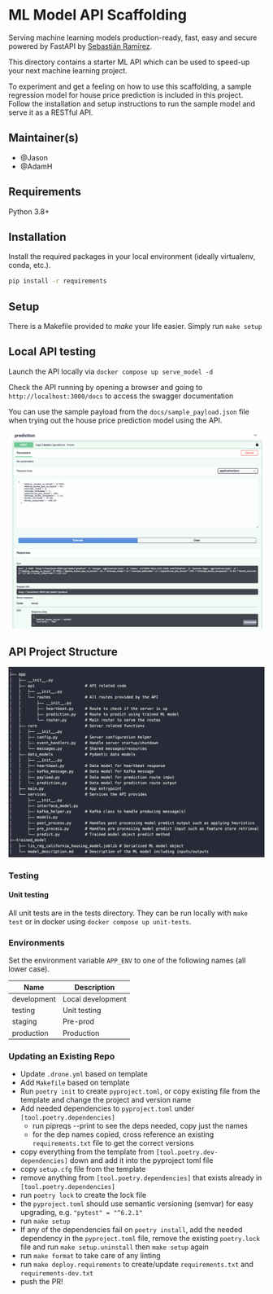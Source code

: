 # ML Model API Scaffolding

Serving machine learning models production-ready, fast, easy and secure powered by FastAPI by [Sebastián Ramírez](https://github.com/tiangolo).

This directory contains a starter ML API which can be used to speed-up your next machine learning project. 

To experiment and get a feeling on how to use this scaffolding, a sample regression model for house price prediction is included in this project. Follow the installation and setup instructions to run the sample model and serve it as a RESTful API.

## Maintainer(s)
 - @Jason
 - @AdamH

## Requirements
Python 3.8+

## Installation
Install the required packages in your local environment (ideally virtualenv, conda, etc.).
```bash
pip install -r requirements
``` 

## Setup
There is a Makefile provided to _make_ your life easier. Simply run ```make setup```

## Local API testing

Launch the API locally via `docker compose up serve_model -d`

Check the API running by opening a browser and going to `http://localhost:3000/docs` to access the swagger documentation
   
You can use the sample payload from the `docs/sample_payload.json` file when trying out the house price prediction model using the API.

![Prediction with example payload](./docs/assets/sample_payload.png)

## API Project Structure

![API structure](./docs/assets/tree_structure.png)

### Testing

#### Unit testing

All unit tests are in the tests directory. They can be run locally with `make test` or in docker using `docker compose up unit-tests`.


### Environments

Set the environment variable `APP_ENV` to one of the following names (all lower case).

| Name        | Description       |
|-------------|-------------------|
| development | Local development |
| testing     | Unit testing      |
| staging     | Pre-prod          |
| production  | Production        |

### Updating an Existing Repo

- Update `.drone.yml` based on template
- Add `Makefile` based on template
- Run `poetry init` to create `pyproject.toml`, or copy existing file from the template and change the project and version name
- Add needed dependencies to `pyproject.toml` under `[tool.poetry.dependencies]`
	- run pipreqs --print to see the deps needed, copy just the names
	- for the dep names copied, cross reference an existing `requirements.txt` file to get the correct versions
- copy everything from the template from `[tool.poetry.dev-dependencies]` down and add it into the pyproject toml file
- copy `setup.cfg` file from the template
- remove anything from `[tool.poetry.dependencies]` that exists already in `[tool.poetry.dependencies]`
- run `poetry lock` to create the lock file
- the `pyproject.toml` should use semantic versioning (semvar) for easy upgrading, e.g. `"pytest" = "^6.2.1"`
- run `make setup`
- If any of the dependencies fail on `poetry install`, add the needed dependency in the `pyproject.toml` file, remove the existing `poetry.lock` file and run `make setup.uninstall` then `make setup` again
- run `make format` to take care of any linting
- run `make deploy.requirements` to create/update `requirements.txt` and `requirements-dev.txt`
- push the PR!
